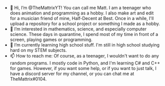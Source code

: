 - 👋 Hi, I’m @TheMattrixYT! You can call me Matt. I am a teenager who does animation and programming as a hobby. I also make art and edit for a musician friend of mine, Half-Decent at Best. Once in a while, I'll upload a repository for a school project or something I made as a hobby.
- 👀 I’m interested in mathematics, science, and especially computer science. These days in quarantine, I spend most of my time in front of a screen, playing games or programming.
- 🌱 I’m currently learning high school stuff. I'm still in high school studying hard on my STEM subjects.
- 📫 How to reach me: Of course, as a teenager, I wouldn't want to do any random programs. I mostly code in Python, and I'm learning C# and C++ for games. However, if you want some help, or if you want to just talk, I have a discord server for my channel, or you can chat me at TheMattrix#0104.

<!---
TheMattrixYT/TheMattrixYT is a ✨ special ✨ repository because its `README.md` (this file) appears on your GitHub profile.
You can click the Preview link to take a look at your changes.
--->
